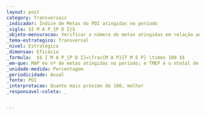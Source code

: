 ```yaml
---
layout: post
category: Transversais
_indicador: Índice de Metas do PDI atingidas no período 
_sigla: $I M A P_{P D I}$
_objeto-mensuracao: Verificar o número de metas atingidas em relação ao total de metas estipuladas
_tema-estrategico: Transversal
_nivel: Estratégico
_dimensao: Eficácia
_formula:  $$ I M A P_{P D I}=\frac{M A P}{T M E P} \times 100 $$
_em-que: MAP éo nº de metas atingidas no período; e TMEP é o ntotal de metas estipuladas no período.
_unidade-medida: Percentagem
_periodicidade: Anual
_fonte: PDI
_interpretacao: Quanto mais próximo de 100, melhor
_responsavel-coleta: _


---
```

